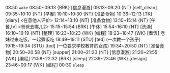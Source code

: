 08:50 `wake`
08:50~09:13 {BRK} [信息漫游]
09:13~09:20 {NT} [self_clean]
09:35~10:10 {NT} [早餐]
10:10~10:30 {NT} [准备食物]
10:36~12:13 {TK} [diary] <在意他人评价>
12:14~13:10 {NT} [准备食物]
13:10~15:14 {NT} [午餐,tv] <爸爸去哪儿2>
15:15~15:54 {BRK} [午休]
15:54~16:10 {NT} [洗澡]
16:10~16:19 {NT} [整理]
16:23~18:23 {WK} [编程] <life-time-tracker>
18:23~18:47 {WK} [煮饭]  老妹过来吃饭，一起煮饭吃
18:49~19:11 {STU} [ted] <OTD> (一次教一个孩子)
19:15~19:34 {STU} [ted] <OTD> (一位要求学校教育的女孩)
19:34~20:50 {NT} [准备食物]
20:50~20:58 {NT} [supper]
21:00~21:20 {NT} [信息漫游]
21:20~21:55 {WK} [编程] <life-time-tracker>
21:58~22:32 {BRK} [sleep]
22:39~23:46 {WK} [design] <life-time-tracker>
23:46~00:17 {WK} [编程] <life-time-tracker>
00:30 `sleep`
